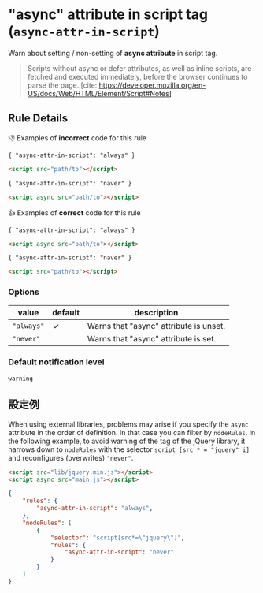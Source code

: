 # "async" attribute in script tag  (`async-attr-in-script`)

Warn about setting / non-setting of **async attribute** in script tag.

> Scripts without async or defer attributes, as well as inline scripts, are fetched and executed immediately, before the browser continues to parse the page.
> [cite: https://developer.mozilla.org/en-US/docs/Web/HTML/Element/Script#Notes]

## Rule Details

👎 Examples of **incorrect** code for this rule

`{ "async-attr-in-script": "always" }`

```html
<script src="path/to"></script>
```

`{ "async-attr-in-script": "naver" }`

```html
<script async src="path/to"></script>
```

👍 Examples of **correct** code for this rule

`{ "async-attr-in-script": "always" }`

```html
<script async src="path/to"></script>
```

`{ "async-attr-in-script": "naver" }`

```html
<script src="path/to"></script>
```

### Options

value|default|description
---|---|---
`"always"`|✓|Warns that "async" attribute is unset.
`"never"`||Warns that "async" attribute is set.

### Default notification level

`warning`

## 設定例

When using external libraries, problems may arise if you specify the `async` attribute in the order of definition. In that case you can filter by `nodeRules`. In the following example, to avoid warning of the tag of the jQuery library, it narrows down to `nodeRules` with the selector `script [src * = "jquery" i]` and reconfigures (overwrites) `"never"`.

```html
<script src="lib/jquery.min.js"></script>
<script async src="main.js"></script>
```

```json
{
	"rules": {
		"async-attr-in-script": "always",
	},
	"nodeRules": [
		{
			"selector": "script[src*=\"jquery\"]",
			"rules": {
				"async-attr-in-script": "never"
			}
		}
	]
}
```
